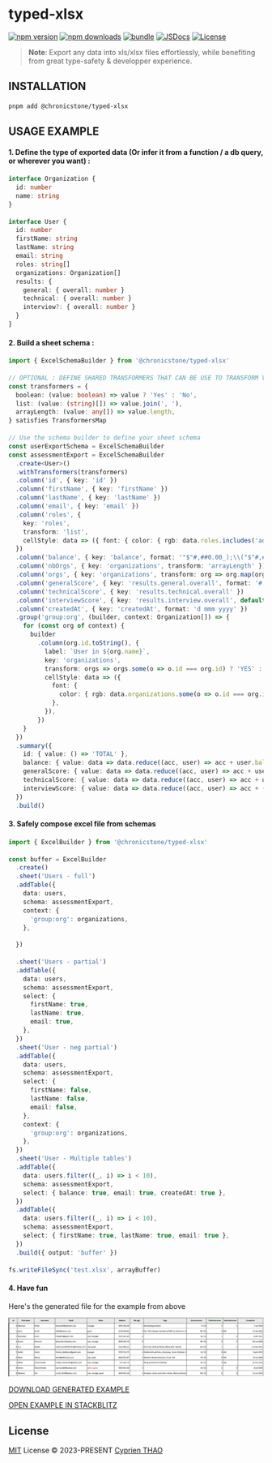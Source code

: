 # typed-xlsx

[![npm version][npm-version-src]][npm-version-href]
[![npm downloads][npm-downloads-src]][npm-downloads-href]
[![bundle][bundle-src]][bundle-href]
[![JSDocs][jsdocs-src]][jsdocs-href]
[![License][license-src]][license-href]


> **Note**:
> Export any data into xls/xlsx files effortlessly, while benefiting from great type-safety & developper experience.


## INSTALLATION
```bash
pnpm add @chronicstone/typed-xlsx
```

## USAGE EXAMPLE

#### 1. Define the type of exported data (Or infer it from a function / a db query, or wherever you want) :
```ts
interface Organization {
  id: number
  name: string
}

interface User {
  id: number
  firstName: string
  lastName: string
  email: string
  roles: string[]
  organizations: Organization[]
  results: {
    general: { overall: number }
    technical: { overall: number }
    interview?: { overall: number }
  }
}
```

#### 2. Build a sheet schema :
```ts
import { ExcelSchemaBuilder } from '@chronicstone/typed-xlsx'

// OPTIONAL : DEFINE SHARED TRANSFORMERS THAT CAN BE USE TO TRANSFORM VALUE INSERTED INTO A CELL
const transformers = {
  boolean: (value: boolean) => value ? 'Yes' : 'No',
  list: (value: (string)[]) => value.join(', '),
  arrayLength: (value: any[]) => value.length,
} satisfies TransformersMap

// Use the schema builder to define your sheet schema
const userExportSchema = ExcelSchemaBuilder
const assessmentExport = ExcelSchemaBuilder
  .create<User>()
  .withTransformers(transformers)
  .column('id', { key: 'id' })
  .column('firstName', { key: 'firstName' })
  .column('lastName', { key: 'lastName' })
  .column('email', { key: 'email' })
  .column('roles', {
    key: 'roles',
    transform: 'list',
    cellStyle: data => ({ font: { color: { rgb: data.roles.includes('admin') ? 'd10808' : undefined } } }),
  })
  .column('balance', { key: 'balance', format: '"$"#,##0.00_);\\("$"#,##0.00\\)' })
  .column('nbOrgs', { key: 'organizations', transform: 'arrayLength' })
  .column('orgs', { key: 'organizations', transform: org => org.map(org => org.name).join(', ') })
  .column('generalScore', { key: 'results.general.overall', format: '# / 10' })
  .column('technicalScore', { key: 'results.technical.overall' })
  .column('interviewScore', { key: 'results.interview.overall', default: 'N/A' })
  .column('createdAt', { key: 'createdAt', format: 'd mmm yyyy' })
  .group('group:org', (builder, context: Organization[]) => {
    for (const org of context) {
      builder
        .column(org.id.toString(), {
          label: `User in ${org.name}`,
          key: 'organizations',
          transform: orgs => orgs.some(o => o.id === org.id) ? 'YES' : 'NO',
          cellStyle: data => ({
            font: {
              color: { rgb: data.organizations.some(o => o.id === org.id) ? '61eb34' : 'd10808' },
            },
          }),
        })
    }
  })
  .summary({
    id: { value: () => 'TOTAL' },
    balance: { value: data => data.reduce((acc, user) => acc + user.balance, 0), format: '"$"#,##0.00_);\\("$"#,##0.00\\)' },
    generalScore: { value: data => data.reduce((acc, user) => acc + user.results.general.overall, 0) / data.length },
    technicalScore: { value: data => data.reduce((acc, user) => acc + user.results.technical.overall, 0) / data.length },
    interviewScore: { value: data => data.reduce((acc, user) => acc + (user.results.interview?.overall ?? 0), 0) / data.length },
  })
  .build()
```

#### 3. Safely compose excel file from schemas

```ts
import { ExcelBuilder } from '@chronicstone/typed-xlsx'

const buffer = ExcelBuilder
  .create()
  .sheet('Users - full')
  .addTable({
    data: users,
    schema: assessmentExport,
    context: {
      'group:org': organizations,
    },

  })

  .sheet('Users - partial')
  .addTable({
    data: users,
    schema: assessmentExport,
    select: {
      firstName: true,
      lastName: true,
      email: true,
    },
  })
  .sheet('User - neg partial')
  .addTable({
    data: users,
    schema: assessmentExport,
    select: {
      firstName: false,
      lastName: false,
      email: false,
    },
    context: {
      'group:org': organizations,
    },
  })
  .sheet('User - Multiple tables')
  .addTable({
    data: users.filter((_, i) => i < 10),
    schema: assessmentExport,
    select: { balance: true, email: true, createdAt: true },
  })
  .addTable({
    data: users.filter((_, i) => i < 10),
    schema: assessmentExport,
    select: { firstName: true, lastName: true, email: true },
  })
  .build({ output: 'buffer' })

fs.writeFileSync('test.xlsx', arrayBuffer)
```

#### 4. Have fun

Here's the generated file for the example from above

![DEMO_GENERATED_FILE](image.png)

[DOWNLOAD GENERATED EXAMPLE](https://github.com/ChronicStone/typed-xlsx/blob/main/example.xlsx)

[OPEN EXAMPLE IN STACKBLITZ](https://stackblitz.com/edit/typescript-cvt29j?file=index.ts)


## License

[MIT](./LICENSE) License © 2023-PRESENT [Cyprien THAO](https://github.com/ChronicStone)


<!-- Badges -->

[npm-version-src]: https://img.shields.io/npm/v/@chronicstone/typed-xlsx?style=flat&colorA=080f12&colorB=1fa669
[npm-version-href]: https://npmjs.com/package/@chronicstone/typed-xlsx
[npm-downloads-src]: https://img.shields.io/npm/dm/@chronicstone/typed-xlsx?style=flat&colorA=080f12&colorB=1fa669
[npm-downloads-href]: https://npmjs.com/package/@chronicstone/typed-xlsx
[bundle-src]: https://img.shields.io/bundlephobia/minzip/@chronicstone/typed-xlsx?style=flat&colorA=080f12&colorB=1fa669&label=minzip
[bundle-href]: https://bundlephobia.com/result?p=@chronicstone/typed-xlsx
[license-src]: https://img.shields.io/github/ChronicStone/typed-xlsx.svg?style=flat&colorA=080f12&colorB=1fa669
[license-href]: https://github.com/ChronicStone/typed-xlsx/blob/main/LICENSE
[jsdocs-src]: https://img.shields.io/badge/jsdocs-reference-080f12?style=flat&colorA=080f12&colorB=1fa669
[jsdocs-href]: https://www.jsdocs.io/package/@chronicstone/typed-xlsx

